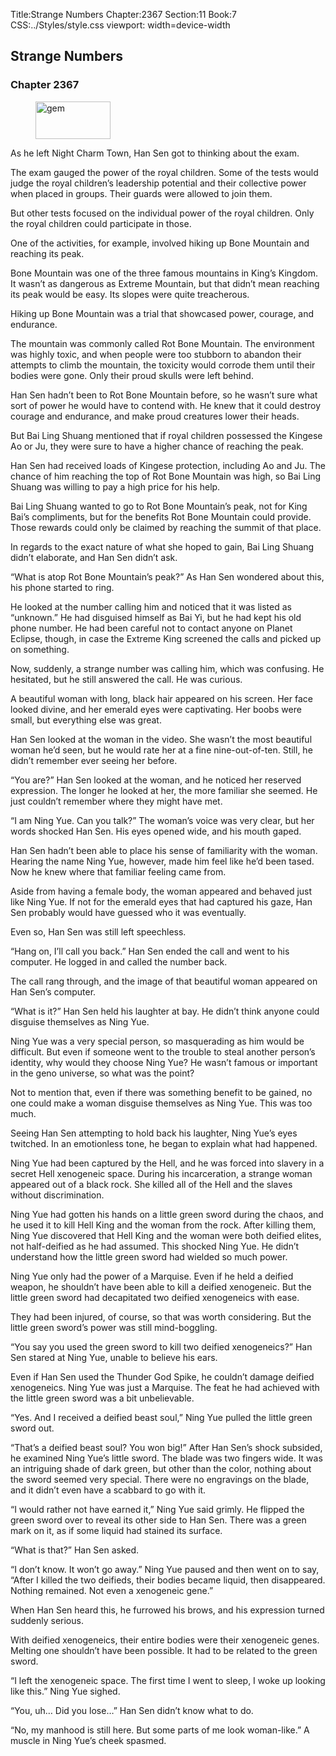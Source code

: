 Title:Strange Numbers 
Chapter:2367 
Section:11 
Book:7 
CSS:../Styles/style.css 
viewport: width=device-width
  
## Strange Numbers
### Chapter 2367 
<figure>
	<img src="../Images/gem.gif" alt="gem" id="gem" width="120" height="60" />
</figure>
  

  
  As he left Night Charm Town, Han Sen got to thinking about the exam.

The exam gauged the power of the royal children. Some of the tests would judge the royal children’s leadership potential and their collective power when placed in groups. Their guards were allowed to join them.

But other tests focused on the individual power of the royal children. Only the royal children could participate in those.

One of the activities, for example, involved hiking up Bone Mountain and reaching its peak.

Bone Mountain was one of the three famous mountains in King’s Kingdom. It wasn’t as dangerous as Extreme Mountain, but that didn’t mean reaching its peak would be easy. Its slopes were quite treacherous.

Hiking up Bone Mountain was a trial that showcased power, courage, and endurance.

The mountain was commonly called Rot Bone Mountain. The environment was highly toxic, and when people were too stubborn to abandon their attempts to climb the mountain, the toxicity would corrode them until their bodies were gone. Only their proud skulls were left behind.

Han Sen hadn’t been to Rot Bone Mountain before, so he wasn’t sure what sort of power he would have to contend with. He knew that it could destroy courage and endurance, and make proud creatures lower their heads.

But Bai Ling Shuang mentioned that if royal children possessed the Kingese Ao or Ju, they were sure to have a higher chance of reaching the peak.

Han Sen had received loads of Kingese protection, including Ao and Ju. The chance of him reaching the top of Rot Bone Mountain was high, so Bai Ling Shuang was willing to pay a high price for his help.

Bai Ling Shuang wanted to go to Rot Bone Mountain’s peak, not for King Bai’s compliments, but for the benefits Rot Bone Mountain could provide. Those rewards could only be claimed by reaching the summit of that place.

In regards to the exact nature of what she hoped to gain, Bai Ling Shuang didn’t elaborate, and Han Sen didn’t ask.

“What is atop Rot Bone Mountain’s peak?” As Han Sen wondered about this, his phone started to ring.

He looked at the number calling him and noticed that it was listed as “unknown.” He had disguised himself as Bai Yi, but he had kept his old phone number. He had been careful not to contact anyone on Planet Eclipse, though, in case the Extreme King screened the calls and picked up on something.

Now, suddenly, a strange number was calling him, which was confusing. He hesitated, but he still answered the call. He was curious.

A beautiful woman with long, black hair appeared on his screen. Her face looked divine, and her emerald eyes were captivating. Her boobs were small, but everything else was great.

Han Sen looked at the woman in the video. She wasn’t the most beautiful woman he’d seen, but he would rate her at a fine nine-out-of-ten. Still, he didn’t remember ever seeing her before.

“You are?” Han Sen looked at the woman, and he noticed her reserved expression. The longer he looked at her, the more familiar she seemed. He just couldn’t remember where they might have met.

“I am Ning Yue. Can you talk?” The woman’s voice was very clear, but her words shocked Han Sen. His eyes opened wide, and his mouth gaped.

Han Sen hadn’t been able to place his sense of familiarity with the woman. Hearing the name Ning Yue, however, made him feel like he’d been tased. Now he knew where that familiar feeling came from.

Aside from having a female body, the woman appeared and behaved just like Ning Yue. If not for the emerald eyes that had captured his gaze, Han Sen probably would have guessed who it was eventually.

Even so, Han Sen was still left speechless.

“Hang on, I’ll call you back.” Han Sen ended the call and went to his computer. He logged in and called the number back.

The call rang through, and the image of that beautiful woman appeared on Han Sen’s computer.

“What is it?” Han Sen held his laughter at bay. He didn’t think anyone could disguise themselves as Ning Yue.

Ning Yue was a very special person, so masquerading as him would be difficult. But even if someone went to the trouble to steal another person’s identity, why would they choose Ning Yue? He wasn’t famous or important in the geno universe, so what was the point?

Not to mention that, even if there was something benefit to be gained, no one could make a woman disguise themselves as Ning Yue. This was too much.

Seeing Han Sen attempting to hold back his laughter, Ning Yue’s eyes twitched. In an emotionless tone, he began to explain what had happened.

Ning Yue had been captured by the Hell, and he was forced into slavery in a secret Hell xenogeneic space. During his incarceration, a strange woman appeared out of a black rock. She killed all of the Hell and the slaves without discrimination.

Ning Yue had gotten his hands on a little green sword during the chaos, and he used it to kill Hell King and the woman from the rock. After killing them, Ning Yue discovered that Hell King and the woman were both deified elites, not half-deified as he had assumed. This shocked Ning Yue. He didn’t understand how the little green sword had wielded so much power.

Ning Yue only had the power of a Marquise. Even if he held a deified weapon, he shouldn’t have been able to kill a deified xenogeneic. But the little green sword had decapitated two deified xenogeneics with ease.

They had been injured, of course, so that was worth considering. But the little green sword’s power was still mind-boggling.

“You say you used the green sword to kill two deified xenogeneics?” Han Sen stared at Ning Yue, unable to believe his ears.

Even if Han Sen used the Thunder God Spike, he couldn’t damage deified xenogeneics. Ning Yue was just a Marquise. The feat he had achieved with the little green sword was a bit unbelievable.

“Yes. And I received a deified beast soul,” Ning Yue pulled the little green sword out.

“That’s a deified beast soul? You won big!” After Han Sen’s shock subsided, he examined Ning Yue’s little sword. The blade was two fingers wide. It was an intriguing shade of dark green, but other than the color, nothing about the sword seemed very special. There were no engravings on the blade, and it didn’t even have a scabbard to go with it.

“I would rather not have earned it,” Ning Yue said grimly. He flipped the green sword over to reveal its other side to Han Sen. There was a green mark on it, as if some liquid had stained its surface.

“What is that?” Han Sen asked.

“I don’t know. It won’t go away.” Ning Yue paused and then went on to say, “After I killed the two deifieds, their bodies became liquid, then disappeared. Nothing remained. Not even a xenogeneic gene.”

When Han Sen heard this, he furrowed his brows, and his expression turned suddenly serious.

With deified xenogeneics, their entire bodies were their xenogeneic genes. Melting one shouldn’t have been possible. It had to be related to the green sword.

“I left the xenogeneic space. The first time I went to sleep, I woke up looking like this.” Ning Yue sighed.

“You, uh… Did you lose…” Han Sen didn’t know what to do.

“No, my manhood is still here. But some parts of me look woman-like.” A muscle in Ning Yue’s cheek spasmed.
